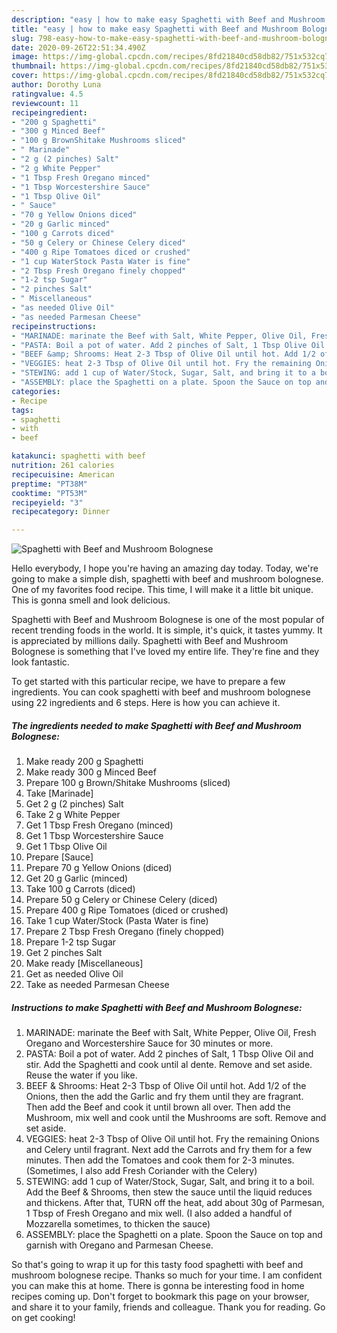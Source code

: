 ```yaml
---
description: "easy | how to make easy Spaghetti with Beef and Mushroom Bolognese"
title: "easy | how to make easy Spaghetti with Beef and Mushroom Bolognese"
slug: 798-easy-how-to-make-easy-spaghetti-with-beef-and-mushroom-bolognese
date: 2020-09-26T22:51:34.490Z
image: https://img-global.cpcdn.com/recipes/8fd21840cd58db82/751x532cq70/spaghetti-with-beef-and-mushroom-bolognese-recipe-main-photo.jpg
thumbnail: https://img-global.cpcdn.com/recipes/8fd21840cd58db82/751x532cq70/spaghetti-with-beef-and-mushroom-bolognese-recipe-main-photo.jpg
cover: https://img-global.cpcdn.com/recipes/8fd21840cd58db82/751x532cq70/spaghetti-with-beef-and-mushroom-bolognese-recipe-main-photo.jpg
author: Dorothy Luna
ratingvalue: 4.5
reviewcount: 11
recipeingredient:
- "200 g Spaghetti"
- "300 g Minced Beef"
- "100 g BrownShitake Mushrooms sliced"
- " Marinade"
- "2 g (2 pinches) Salt"
- "2 g White Pepper"
- "1 Tbsp Fresh Oregano minced"
- "1 Tbsp Worcestershire Sauce"
- "1 Tbsp Olive Oil"
- " Sauce"
- "70 g Yellow Onions diced"
- "20 g Garlic minced"
- "100 g Carrots diced"
- "50 g Celery or Chinese Celery diced"
- "400 g Ripe Tomatoes diced or crushed"
- "1 cup WaterStock Pasta Water is fine"
- "2 Tbsp Fresh Oregano finely chopped"
- "1-2 tsp Sugar"
- "2 pinches Salt"
- " Miscellaneous"
- "as needed Olive Oil"
- "as needed Parmesan Cheese"
recipeinstructions:
- "MARINADE: marinate the Beef with Salt, White Pepper, Olive Oil, Fresh Oregano and Worcestershire Sauce for 30 minutes or more."
- "PASTA: Boil a pot of water. Add 2 pinches of Salt, 1 Tbsp Olive Oil and stir. Add the Spaghetti and cook until al dente. Remove and set aside. Reuse the water if you like."
- "BEEF &amp; Shrooms: Heat 2-3 Tbsp of Olive Oil until hot. Add 1/2 of the Onions, then the add the Garlic and fry them until they are fragrant. Then add the Beef and cook it until brown all over. Then add the Mushroom, mix well and cook until the Mushrooms are soft. Remove and set aside."
- "VEGGIES: heat 2-3 Tbsp of Olive Oil until hot. Fry the remaining Onions and Celery until fragrant. Next add the Carrots and fry them for a few minutes. Then add the Tomatoes and cook them for 2-3 minutes. (Sometimes, I also add Fresh Coriander with the Celery)"
- "STEWING: add 1 cup of Water/Stock, Sugar, Salt, and bring it to a boil. Add the Beef &amp; Shrooms, then stew the sauce until the liquid reduces and thickens. After that, TURN off the heat, add about 30g of Parmesan, 1 Tbsp of Fresh Oregano and mix well. (I also added a handful of Mozzarella sometimes, to thicken the sauce)"
- "ASSEMBLY: place the Spaghetti on a plate. Spoon the Sauce on top and garnish with Oregano and Parmesan Cheese."
categories:
- Recipe
tags:
- spaghetti
- with
- beef

katakunci: spaghetti with beef 
nutrition: 261 calories
recipecuisine: American
preptime: "PT38M"
cooktime: "PT53M"
recipeyield: "3"
recipecategory: Dinner

---
```



![Spaghetti with Beef and Mushroom Bolognese](https://img-global.cpcdn.com/recipes/8fd21840cd58db82/751x532cq70/spaghetti-with-beef-and-mushroom-bolognese-recipe-main-photo.jpg)

Hello everybody, I hope you're having an amazing day today. Today, we're going to make a simple dish, spaghetti with beef and mushroom bolognese. One of my favorites food recipe. This time, I will make it a little bit unique. This is gonna smell and look delicious.



Spaghetti with Beef and Mushroom Bolognese is one of the most popular of recent trending foods in the world. It is simple, it's quick, it tastes yummy. It is appreciated by millions daily. Spaghetti with Beef and Mushroom Bolognese is something that I've loved my entire life. They're fine and they look fantastic.


To get started with this particular recipe, we have to prepare a few ingredients. You can cook spaghetti with beef and mushroom bolognese using 22 ingredients and 6 steps. Here is how you can achieve it.

<!--inarticleads1-->

##### The ingredients needed to make Spaghetti with Beef and Mushroom Bolognese:

1. Make ready 200 g Spaghetti
1. Make ready 300 g Minced Beef
1. Prepare 100 g Brown/Shitake Mushrooms (sliced)
1. Take  [Marinade]
1. Get 2 g (2 pinches) Salt
1. Take 2 g White Pepper
1. Get 1 Tbsp Fresh Oregano (minced)
1. Get 1 Tbsp Worcestershire Sauce
1. Get 1 Tbsp Olive Oil
1. Prepare  [Sauce]
1. Prepare 70 g Yellow Onions (diced)
1. Get 20 g Garlic (minced)
1. Take 100 g Carrots (diced)
1. Prepare 50 g Celery or Chinese Celery (diced)
1. Prepare 400 g Ripe Tomatoes (diced or crushed)
1. Take 1 cup Water/Stock (Pasta Water is fine)
1. Prepare 2 Tbsp Fresh Oregano (finely chopped)
1. Prepare 1-2 tsp Sugar
1. Get 2 pinches Salt
1. Make ready  [Miscellaneous]
1. Get as needed Olive Oil
1. Take as needed Parmesan Cheese




<!--inarticleads2-->

##### Instructions to make Spaghetti with Beef and Mushroom Bolognese:

1. MARINADE: marinate the Beef with Salt, White Pepper, Olive Oil, Fresh Oregano and Worcestershire Sauce for 30 minutes or more.
1. PASTA: Boil a pot of water. Add 2 pinches of Salt, 1 Tbsp Olive Oil and stir. Add the Spaghetti and cook until al dente. Remove and set aside. Reuse the water if you like.
1. BEEF &amp; Shrooms: Heat 2-3 Tbsp of Olive Oil until hot. Add 1/2 of the Onions, then the add the Garlic and fry them until they are fragrant. Then add the Beef and cook it until brown all over. Then add the Mushroom, mix well and cook until the Mushrooms are soft. Remove and set aside.
1. VEGGIES: heat 2-3 Tbsp of Olive Oil until hot. Fry the remaining Onions and Celery until fragrant. Next add the Carrots and fry them for a few minutes. Then add the Tomatoes and cook them for 2-3 minutes. (Sometimes, I also add Fresh Coriander with the Celery)
1. STEWING: add 1 cup of Water/Stock, Sugar, Salt, and bring it to a boil. Add the Beef &amp; Shrooms, then stew the sauce until the liquid reduces and thickens. After that, TURN off the heat, add about 30g of Parmesan, 1 Tbsp of Fresh Oregano and mix well. (I also added a handful of Mozzarella sometimes, to thicken the sauce)
1. ASSEMBLY: place the Spaghetti on a plate. Spoon the Sauce on top and garnish with Oregano and Parmesan Cheese.




So that's going to wrap it up for this tasty food spaghetti with beef and mushroom bolognese recipe. Thanks so much for your time. I am confident you can make this at home. There is gonna be interesting food in home recipes coming up. Don't forget to bookmark this page on your browser, and share it to your family, friends and colleague. Thank you for reading. Go on get cooking!
